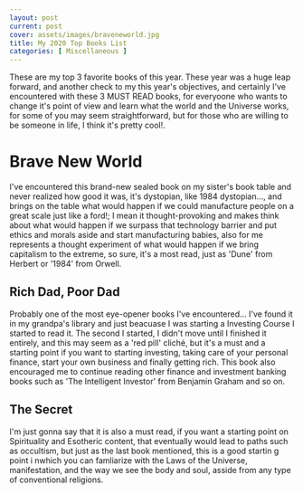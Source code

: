 ```yaml
---
layout: post
current: post
cover: assets/images/braveneworld.jpg
title: My 2020 Top Books List
categories: [ Miscellaneous ]
---
```


These are my top 3 favorite books of this year. These year was a huge leap forward, and another check to my this year's objectives, and certainly I've encountered with these 3 MUST READ books, for everyoone who wants to change it's point of view and learn what the world and the Universe works, for some of you may seem straightforward, but for those who are willing to be someone in life, I think it's pretty cool!.

# Brave New World
I've encountered this brand-new sealed book on my sister's book table and never realized how good it was, it's dystopian, 
like 1984 dystopian..., and brings on the table what would happen if we could manufacture people on a great scale just like a ford!; I mean it thought-provoking and makes think about what would happen if we surpass that technology barrier and put ethics and morals aside and start manufacturing babies, also for me represents a thought experiment of what would happen if we bring capitalism to the extreme, so sure, it's a most read, just as 'Dune' from Herbert or '1984' from Orwell. 


## Rich Dad, Poor Dad
Probably one of the most eye-opener books I've encountered... I've found it in my grandpa's library and just beacuase I was starting a Investing Course I started to read it. The second I started, I didn't move until I finished it entirely, and this may seem as a 'red pill' cliché, but it's a must and a starting point if you want to starting investing, taking care of your personal finance, start your own business and finally getting rich. This book also encouraged me to continue reading other finance and investment banking books such as 'The Intelligent Investor' from Benjamin Graham and so on.  



## The Secret

I'm just gonna say that it is also a must read, if you want a starting point on Spirituality and Esotheric content, that eventually would lead to paths such as occultism, but just as the last book mentioned, this is a good startin g point i nwhich you can famliarize with the Laws of the Universe, manifestation, and the way we see the body and soul, asside from any type of conventional religions.

